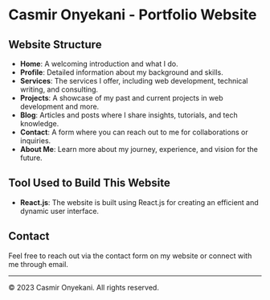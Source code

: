 # Casmir Onyekani - Portfolio Website

## Website Structure

- **Home**: A welcoming introduction and what I do.
- **Profile**: Detailed information about my background and skills.
- **Services**: The services I offer, including web development, technical writing, and consulting.
- **Projects**: A showcase of my past and current projects in web development and more.
- **Blog**: Articles and posts where I share insights, tutorials, and tech knowledge.
- **Contact**: A form where you can reach out to me for collaborations or inquiries.
- **About Me**: Learn more about my journey, experience, and vision for the future.

## Tool Used to Build This Website

- **React.js**: The website is built using React.js for creating an efficient and dynamic user interface.

## Contact

Feel free to reach out via the contact form on my website or connect with me through email.

---

© 2023 Casmir Onyekani. All rights reserved.
